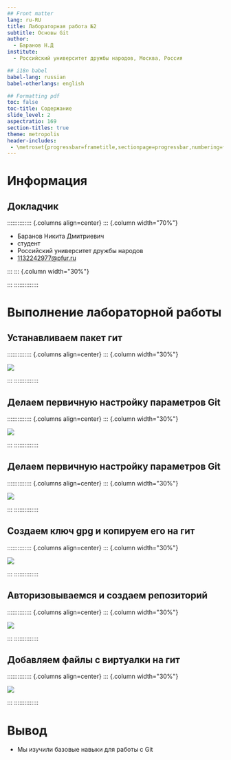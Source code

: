 ```yaml
---
## Front matter
lang: ru-RU
title: Лабораторная работа №2
subtitle: Основы Git
author:
  - Баранов Н.Д
institute:
  - Российский университет дружбы народов, Москва, Россия

## i18n babel
babel-lang: russian
babel-otherlangs: english

## Formatting pdf
toc: false
toc-title: Содержание
slide_level: 2
aspectratio: 169
section-titles: true
theme: metropolis
header-includes:
 - \metroset{progressbar=frametitle,sectionpage=progressbar,numbering=fraction}
---
```


# Информация

## Докладчик

:::::::::::::: {.columns align=center}
::: {.column width="70%"}

  * Баранов Никита Дмитриевич
  * студент
  * Российский университет дружбы народов
  * [1132242977@pfur.ru](mailto:1132242977@pfur.ru)
  
:::
::: {.column width="30%"}

:::
::::::::::::::

# Выполнение лабораторной работы

## Устанавливаем пакет гит

:::::::::::::: {.columns align=center}
::: {.column width="30%"}

![](image/1.png)

:::
::::::::::::::

## Делаем первичную настройку параметров Git

:::::::::::::: {.columns align=center}
::: {.column width="30%"}

![](image/2.png)

:::
::::::::::::::


## Делаем первичную настройку параметров Git

:::::::::::::: {.columns align=center}
::: {.column width="30%"}

![](image/3.png)

:::
::::::::::::::

## Создаем ключ gpg и копируем его на гит

:::::::::::::: {.columns align=center}
::: {.column width="30%"}

![](image/4.png)

:::
::::::::::::::

## Авторизовываемся и создаем репозиторий

:::::::::::::: {.columns align=center}
::: {.column width="30%"}

![](image/5.png)

:::
::::::::::::::

## Добавляем файлы с виртуалки на гит

:::::::::::::: {.columns align=center}
::: {.column width="30%"}

![](image/6.png)

:::
::::::::::::::

# Вывод

- Мы изучили базовые навыки для работы с Git

